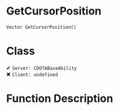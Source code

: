 # GetCursorPosition
```
Vector GetCursorPosition()
```
# Class
✔ `Server: CDOTABaseAbility`  
✖ `Client: undefined`  

# Function Description

